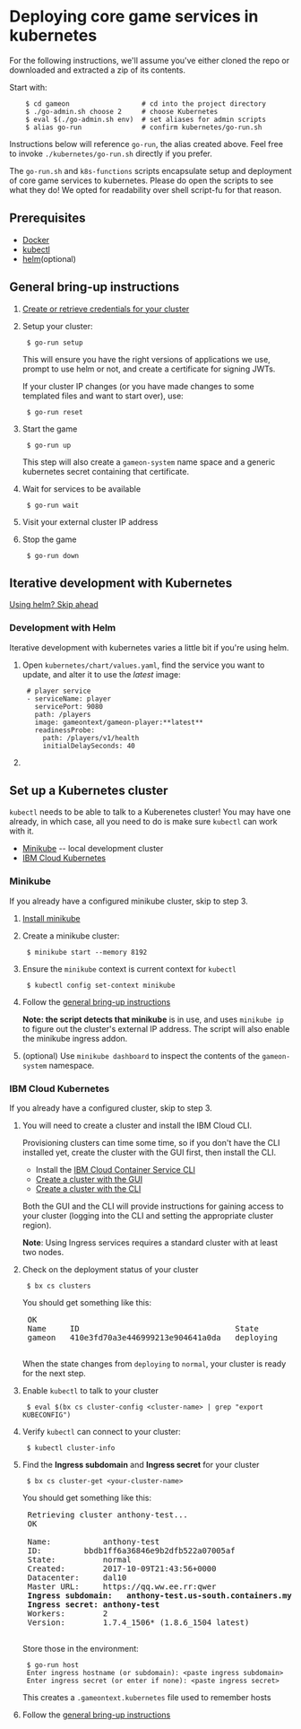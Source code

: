 # Deploying core game services in kubernetes

For the following instructions, we'll assume you've either cloned the repo
or downloaded and extracted a zip of its contents.

Start with:

        $ cd gameon                  # cd into the project directory
        $ ./go-admin.sh choose 2     # choose Kubernetes
        $ eval $(./go-admin.sh env)  # set aliases for admin scripts
        $ alias go-run               # confirm kubernetes/go-run.sh

Instructions below will reference `go-run`, the alias created above. Feel free to invoke `./kubernetes/go-run.sh` directly if you prefer.

The `go-run.sh` and `k8s-functions` scripts encapsulate setup and deployment of core game services to kubernetes. Please do open the scripts to see what they do! We opted for readability over shell script-fu for that reason.

## Prerequisites

* [Docker](https://docs.docker.com/install/)
* [kubectl](https://kubernetes.io/docs/tasks/tools/install-kubectl/)
* [helm](https://docs.helm.sh/using_helm/#installing-helm)(optional)

## General bring-up instructions

1. [Create or retrieve credentials for your cluster](#create-a-kubernetes-cluster)

2. Setup your cluster:

        $ go-run setup

    This will ensure you have the right versions of applications we use, prompt to use helm or not, and create a certificate for signing JWTs.

    If your cluster IP changes (or you have made changes to some templated files and want to start over), use:

        $ go-run reset

3. Start the game

        $ go-run up

    This step will also create a `gameon-system` name space and a generic kubernetes secret containing that certificate.

4. Wait for services to be available

        $ go-run wait

5. Visit your external cluster IP address

6. Stop the game

        $ go-run down

## Iterative development with Kubernetes



[Using helm? Skip ahead](#development-with-helm)



### Development with Helm

Iterative development with kubernetes varies a little bit if you're using helm.

1. Open `kubernetes/chart/values.yaml`, find the service you want to update, and alter it to use the _latest_ image:

        # player service
        - serviceName: player
          servicePort: 9080
          path: /players
          image: gameontext/gameon-player:**latest**
          readinessProbe:
            path: /players/v1/health
            initialDelaySeconds: 40

2.


## Set up a Kubernetes cluster

`kubectl` needs to be able to talk to a Kuberenetes cluster! You may have one already, in which case, all you need to do is make sure `kubectl` can work with it.

* [Minikube](#minikube) -- local development cluster
* [IBM Cloud Kubernetes](#ibm-cloud-kubernetes)

### Minikube

If you already have a configured minikube cluster, skip to step 3.

1. [Install minikube](https://kubernetes.io/docs/tasks/tools/install-minikube/)

2. Create a minikube cluster:

        $ minikube start --memory 8192

3. Ensure the `minikube` context is current context for `kubectl`

        $ kubectl config set-context minikube

4. Follow the [general bring-up instructions](#general-bring-up-instructions)

    **Note: the script detects that minikube** is in use, and uses `minikube ip` to figure out the cluster's external IP address. The script will also enable the minikube ingress addon.

5. (optional) Use `minikube dashboard` to inspect the contents of the `gameon-system` namespace.


### IBM Cloud Kubernetes

If you already have a configured cluster, skip to step 3.

1. You will need to create a cluster and install the IBM Cloud CLI.

    Provisioning clusters can time some time, so if you don't have the CLI installed yet, create the cluster with the GUI first, then install the CLI.
    - Install the [IBM Cloud Container Service CLI](https://console.bluemix.net/docs/containers/cs_cli_install.html#cs_cli_install)
    - [Create a cluster with the GUI](https://console.bluemix.net/docs/containers/cs_clusters.html#clusters_ui)
    - [Create a cluster with the CLI](https://console.bluemix.net/docs/containers/cs_clusters.html#clusters_cli)

    Both the GUI and the CLI will provide instructions for gaining access to your cluster (logging into the CLI and setting the appropriate cluster region).

    **Note**: Using Ingress services requires a standard cluster with at least two nodes.

2. Check on the deployment status of your cluster

        $ bx cs clusters

    You should get something like this:

    <pre>
    OK
    Name     ID                                 State       Created          Workers   Location   Version
    gameon   410e3fd70a3e446999213e904641a0da   deploying   11 minutes ago   1         mil01      1.8.6_1505
    </pre>

    When the state changes from `deploying` to `normal`, your cluster is ready for the next step.

2. Enable `kubectl` to talk to your cluster

        $ eval $(bx cs cluster-config <cluster-name> | grep "export KUBECONFIG")

3. Verify `kubectl` can connect to your cluster:

        $ kubectl cluster-info

4. Find the **Ingress subdomain** and **Ingress secret** for your cluster

        $ bx cs cluster-get <your-cluster-name>

    You should get something like this:

    <pre>
    Retrieving cluster anthony-test...
    OK

    Name:			anthony-test
    ID:			bbdb1ff6a36846e9b2dfb522a07005af
    State:			normal
    Created:		2017-10-09T21:43:56+0000
    Datacenter:		dal10
    Master URL:		https://qq.ww.ee.rr:qwer
    <b>Ingress subdomain:	anthony-test.us-south.containers.mybluemix.net
    Ingress secret:	anthony-test</b>
    Workers:		2
    Version:		1.7.4_1506* (1.8.6_1504 latest)
    </pre>

    Store those in the environment:

        $ go-run host
        Enter ingress hostname (or subdomain): <paste ingress subdomain>
        Enter ingress secret (or enter if none): <paste ingress secret>

    This creates a `.gameontext.kubernetes` file used to remember hosts

5. Follow the [general bring-up instructions](#general-bring-up-instructions)
